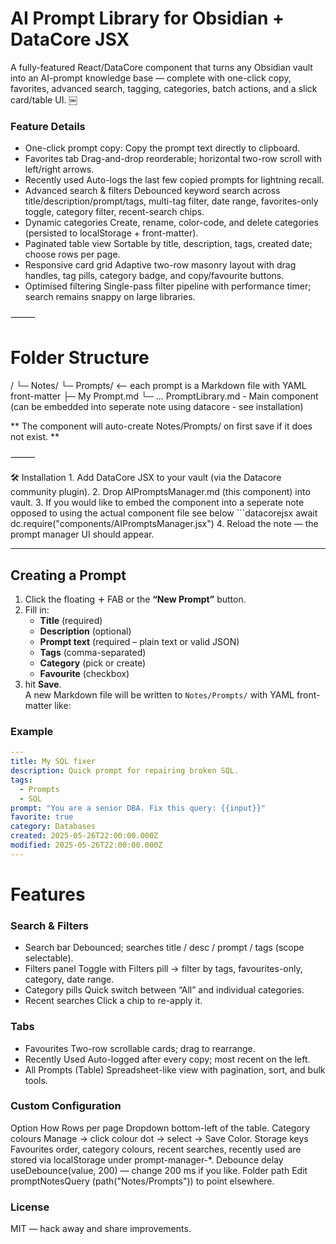 # AI Prompt Library for Obsidian + DataCore JSX

A fully-featured React/DataCore component that turns any Obsidian vault into an AI-prompt knowledge base — complete with one-click copy, favorites, advanced search, tagging, categories, batch actions, and a slick card/table UI.  ￼

### Feature	Details
- One-click prompt copy:	Copy the prompt text directly to clipboard.
- Favorites tab	Drag-and-drop reorderable; horizontal two-row scroll with left/right arrows.
- Recently used	Auto-logs the last few copied prompts for lightning recall.
- Advanced search & filters	Debounced keyword search across title/description/prompt/tags, multi-tag filter, date range, favorites-only toggle, category filter, recent-search chips.
- Dynamic categories	Create, rename, color-code, and delete categories (persisted to localStorage + front-matter).
- Paginated table view	Sortable by title, description, tags, created date; choose rows per page.
- Responsive card grid	Adaptive two-row masonry layout with drag handles, tag pills, category badge, and copy/favourite buttons.
- Optimised filtering	Single-pass filter pipeline with performance timer; search remains snappy on large libraries.

⸻

# Folder Structure

<your-vault>/
└─ Notes/
   └─ Prompts/        <-- each prompt is a Markdown file with YAML front-matter
      ├─ My Prompt.md
      └─ …
PromptLibrary.md - Main component (can be embedded into seperate note using datacore - see installation)

 ** The component will auto-create Notes/Prompts/ on first save if it does not exist. **

⸻

🛠️ Installation
	1.	Add DataCore JSX to your vault (via the Datacore community plugin).
	2.	Drop AIPromptsManager.md (this component) into vault.
  3. If you would like to embed the component into a seperate note opposed to using the actual component file see below
            ```datacorejsx
            await dc.require("components/AIPromptsManager.jsx")
  4. Reload the note — the prompt manager UI should appear.

---

## Creating a Prompt

1. Click the floating **`＋`** FAB or the **“New Prompt”** button.  
2. Fill in:
   - **Title** (required)  
   - **Description** (optional)  
   - **Prompt text** (required – plain text or valid JSON)  
   - **Tags** (comma-separated)  
   - **Category** (pick or create)  
   - **Favourite** (checkbox)  
3. hit **Save**.  
A new Markdown file will be written to `Notes/Prompts/` with YAML front-matter like:

### Example

```yaml
---
title: My SQL fixer
description: Quick prompt for repairing broken SQL.
tags:
  - Prompts
  - SQL
prompt: "You are a senior DBA. Fix this query: {{input}}"
favorite: true
category: Databases
created: 2025-05-26T22:00:00.000Z
modified: 2025-05-26T22:00:00.000Z
---
```

# Features

### Search & Filters

- Search bar	Debounced; searches title / desc / prompt / tags (scope selectable).
- Filters panel	Toggle with Filters pill → filter by tags, favourites-only, category, date range.
- Category pills	Quick switch between “All” and individual categories.
- Recent searches	Click a chip to re-apply it.

### Tabs

- Favourites	Two-row scrollable cards; drag to rearrange.
- Recently Used	Auto-logged after every copy; most recent on the left.
- All Prompts (Table)	Spreadsheet-like view with pagination, sort, and bulk tools.

### Custom Configuration

Option	How
Rows per page	Dropdown bottom-left of the table.
Category colours	Manage → click colour dot → select → Save Color.
Storage keys	Favourites order, category colours, recent searches, recently used are stored via localStorage under prompt-manager-*.
Debounce delay	useDebounce(value, 200) — change 200 ms if you like.
Folder path	Edit promptNotesQuery (path("Notes/Prompts")) to point elsewhere.



### License

MIT — hack away and share improvements.
